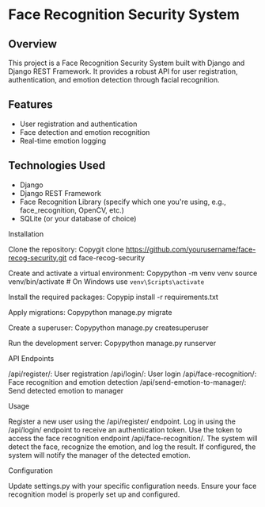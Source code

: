 # Face Recognition Security System

## Overview
This project is a Face Recognition Security System built with Django and Django REST Framework. It provides a robust API for user registration, authentication, and emotion detection through facial recognition.

## Features
- User registration and authentication
- Face detection and emotion recognition
- Real-time emotion logging

## Technologies Used
- Django
- Django REST Framework
- Face Recognition Library (specify which one you're using, e.g., face_recognition, OpenCV, etc.)
- SQLite (or your database of choice)

Installation

Clone the repository:
Copygit clone https://github.com/yourusername/face-recog-security.git
cd face-recog-security

Create and activate a virtual environment:
Copypython -m venv venv
source venv/bin/activate  # On Windows use `venv\Scripts\activate`

Install the required packages:
Copypip install -r requirements.txt

Apply migrations:
Copypython manage.py migrate

Create a superuser:
Copypython manage.py createsuperuser

Run the development server:
Copypython manage.py runserver


API Endpoints

/api/register/: User registration
/api/login/: User login
/api/face-recognition/: Face recognition and emotion detection
/api/send-emotion-to-manager/: Send detected emotion to manager

Usage

Register a new user using the /api/register/ endpoint.
Log in using the /api/login/ endpoint to receive an authentication token.
Use the token to access the face recognition endpoint /api/face-recognition/.
The system will detect the face, recognize the emotion, and log the result.
If configured, the system will notify the manager of the detected emotion.

Configuration

Update settings.py with your specific configuration needs.
Ensure your face recognition model is properly set up and configured.

